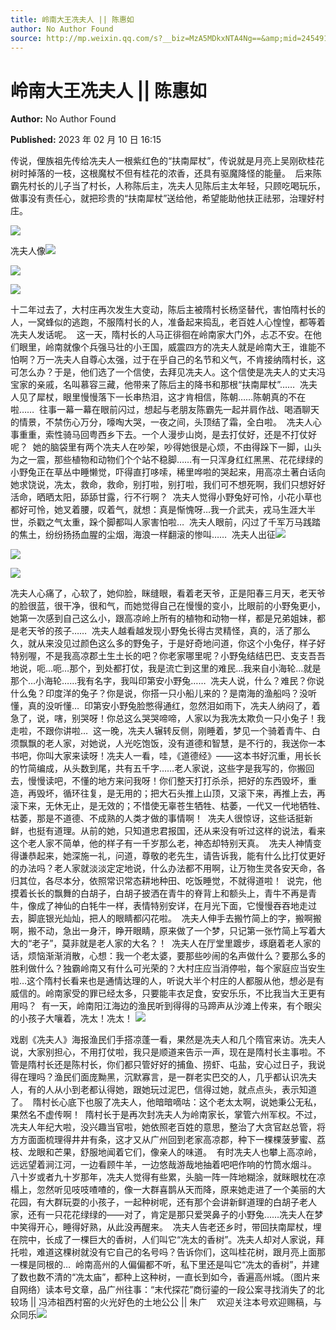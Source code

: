 ```yaml
---
title: 岭南大王冼夫人 || 陈惠如
author: No Author Found
source: http://mp.weixin.qq.com/s?__biz=MzA5MDkxNTA4Ng==&amp;mid=2454913142&amp;idx=1&amp;sn=bddddb0113022a17f731479490b01409&amp;chksm=87a3c817b0d4410146ea511a5a4cf58fab594b29fc6261f7aead73ab3b65a919b35863d3cb30&poc_token=HJ_Do2ejHyO-wNZGG8Q1S8FdPgy1YBBEob-nUEme
---
```


# 岭南大王冼夫人 || 陈惠如

**Author:** No Author Found

**Published:** 2023 年 02 月 10 日 16:15

传说，俚族祖先传给冼夫人一根紫红色的“扶南犀杖”，传说就是月亮上吴刚砍桂花树时掉落的一枝，这根魔杖不但有桂花的浓香，还具有驱魔降怪的能量。  后来陈霸先村长的儿子当了村长，人称陈后主，冼夫人见陈后主太年轻，只顾吃喝玩乐，做事没有责任心，就把珍贵的“扶南犀杖”送给他，希望能助他扶正祛邪，治理好村庄。

![](https://mmbiz.qpic.cn/mmbiz_png/bL2iaicTYdZn5Sianhsoyo68nYicJBpbyQhngDCyIVQLuq45g3FyfVyDc6F81eF6p7sq1O0l86mOGIoMv55yGOp83Q/640?wx_fmt=png)

冼夫人像![](https://mmbiz.qpic.cn/mmbiz_jpg/PJWG74pLsMbBnk3ol6mWLWR1Ak7ribdK6nZWCOqn1TK1sM1BuXy6j3dmmhUzenibhVAdk3vNkeXqnpwoic22EWATA/640)

![](https://mmbiz.qpic.cn/mmbiz_png/bL2iaicTYdZn5Sianhsoyo68nYicJBpbyQhnEAAZsmedtf1WWUfw6YHkpT3abjtqFzXnHxzibxGvkC7rC6LOFicUVclQ/640?wx_fmt=png)

![](https://mmbiz.qpic.cn/mmbiz_png/bL2iaicTYdZn5Sianhsoyo68nYicJBpbyQhnia3nSgxM37fvz4ibM9ic6Fo6coRIOzDX279na9G2ayVYib7oFeZwtvymaw/640?wx_fmt=png)

十二年过去了，大村庄再次发生大变动，陈后主被隋村长杨坚替代，害怕隋村长的人，一窝蜂似的逃跑，不服隋村长的人，准备起来捣乱，老百姓人心惶惶，都等着冼夫人发话呢。  这一天，隋村长的人马正徘徊在岭南家大门外，忐忑不安。在他们眼里，岭南就像个兵强马壮的小王国，威震四方的冼夫人就是岭南大王，谁能不怕啊？万一冼夫人自尊心太强，过于在乎自己的名节和义气，不肯接纳隋村长，这可怎么办？于是，他们选了一个信使，去拜见冼夫人。这个信使是冼夫人的丈夫冯宝家的亲戚，名叫慕容三藏，他带来了陈后主的降书和那根“扶南犀杖”……  冼夫人见了犀杖，眼里慢慢落下一长串热泪，这才肯相信，陈朝……陈朝真的不在啦……  往事一幕一幕在眼前闪过，想起与老朋友陈霸先一起并肩作战、喝酒聊天的情景，不禁伤心万分，嚎啕大哭，一夜之间，头顶结了霜，全白啦。  冼夫人心事重重，索性骑马回粤西乡下去。一个人漫步山岗，是去打仗好，还是不打仗好呢？  她的脑袋里有两个冼夫人在吵架，吵得她很是心烦，不由得跺下一脚，山头为之一震，那些植物和动物们个个站不稳脚……有一只浑身红红黑黑、花花绿绿的小野兔正在草丛中睡懒觉，吓得直打哆嗦，稀里哗啦的哭起来，用高凉土著白话向她求饶说，冼太，救命，救命，别打啦，别打啦，我们可不想死啊，我们只想好好活命，晒晒太阳，舔舔甘露，行不行啊？  冼夫人觉得小野兔好可怜，小花小草也都好可怜，她叉着腰，叹着气，就想：真是惭愧呀…我一介武夫，戎马生涯大半世，杀戳之气太重，跺个脚都叫人家害怕啦…  冼夫人眼前，闪过了千军万马践踏的焦土，纷纷扬扬血腥的尘烟，海浪一样翻滚的惨叫……  冼夫人出征![](https://mmbiz.qpic.cn/mmbiz_png/bL2iaicTYdZn5Sianhsoyo68nYicJBpbyQhnEAAZsmedtf1WWUfw6YHkpT3abjtqFzXnHxzibxGvkC7rC6LOFicUVclQ/640?wx_fmt=png)

![](https://mmbiz.qpic.cn/mmbiz_png/bL2iaicTYdZn7Sy9UEfZsjYH9U2O5PxxsEbHhcCEBTIBicYtNCWbUkkKCib04To8lJk40rWGDgO9iaXMYpXKyLicb7JQ/640?wx_fmt=png)

![](https://mmbiz.qpic.cn/mmbiz_jpg/PJWG74pLsMbBnk3ol6mWLWR1Ak7ribdK6PTQffJqgRLfV2wqMJSZvbGCn5wVDfhLKfQqO9aWEARdAjiaxlkB10icw/640)

冼夫人心痛了，心软了，她仰脸，眯缝眼，看着老天爷，正是阳春三月天，老天爷的脸很蓝，很干净，很和气，而她觉得自己在慢慢的变小，比眼前的小野兔更小，她第一次感到自己这么小，跟高凉岭上所有的植物和动物一样，都是兄弟姐妹，都是老天爷的孩子……  冼夫人越看越发现小野兔长得古灵精怪，真的，活了那么久，就从来没见过颜色这么多的野兔子，于是好奇地问道，你这个小兔仔，样子好特别喔，不是我高凉郡土生土长的吧？你老家哪里呢？小野兔结结巴巴、支支吾吾地说，呃…呃…那个，到处都打仗，我是流亡到这里的难民…我来自小海轮…就是那个…小海轮……我有名字，我叫印第安小野兔……  冼夫人说，什么？难民？你说什么兔？印度洋的兔子？你是说，你搭一只小船儿来的？是南海的渔船吗？没听懂，真的没听懂…  印第安小野兔脸憋得通红，忽然泪如雨下，冼夫人纳闷了，着急了，说，嗐，别哭呀！你总这么哭哭啼啼，人家以为我冼太欺负一只小兔子！我走啦，不跟你讲啦…  这一晚，冼夫人辗转反侧，刚睡着，梦见一个骑着青牛、白须飘飘的老人家，对她说，人光吃饱饭，没有道德和智慧，是不行的，我送你一本书吧，你叫大家来读呀！冼夫人一看，哇，《道德经》――这本书好沉重，用长长的竹简编成，从头数到尾，共有五千字……老人家说，这些字是我写的，你搬回去，慢慢读吧，不懂的地方来问我呀！你们整天打打杀杀，把好的东西毁坏，重造，再毁坏，循环往复，是无用的；把大石头推上山顶，又滚下来，再推上去，再滚下来，无休无止，是无效的；不惜使无辜苍生牺牲、枯萎，一代又一代地牺牲、枯萎，那是不道德、不成熟的人类才做的事情啊！  冼夫人很惊讶，这些话挺新鲜，也挺有道理。从前的她，只知道忠君报国，还从来没有听过这样的说法，看来这个老人家不简单，他的样子有一千岁那么老，神态却特别天真。  冼夫人神情变得谦恭起来，她深施一礼，问道，尊敬的老先生，请告诉我，能有什么比打仗更好的办法吗？老人家就淡淡定定地说，什么办法都不用啊，让万物生灵各安天命，各归其位，各尽本分，依照常识常态耕地种田、吃饭睡觉，不就得道啦！  说完，他摸着长长的飘舞的白胡子，白胡子披洒在青牛的脊背上和额头上，青牛不再是青牛，像成了神仙的白牦牛一样，表情特别安详，在月光下面，它慢慢吞吞地走过去，脚底银光灿灿，把人的眼睛都闪花啦。  冼夫人伸手去搬竹简上的字，搬啊搬啊，搬不动，急出一身汗，睁开眼睛，原来做了一个梦，只记第一张竹简上写着大大的“老子”，莫非就是老人家的大名？！  冼夫人在厅堂里踱步，琢磨着老人家的话，烦恼渐渐消散，心想：我一个老太婆，要那些吵闹的名声做什么？要那么多的胜利做什么？独霸岭南又有什么可光荣的？大村庄应当消停啦，每个家庭应当安生啦…这个隋村长看来也是通情达理的人，听说大半个村庄的人都服从他，想必是有威信的。岭南家受的罪已经太多，只要能丰衣足食，安安乐乐，不比我当大王更有用吗？  有一天，岭南阳江海边的渔民听到得得的马蹄声从沙滩上传来，有个眼尖的小孩子大嚷着，冼太！冼太！ ![](https://mmbiz.qpic.cn/mmbiz_png/bL2iaicTYdZn7Sy9UEfZsjYH9U2O5PxxsEbHhcCEBTIBicYtNCWbUkkKCib04To8lJk40rWGDgO9iaXMYpXKyLicb7JQ/640?wx_fmt=png)

戏剧《冼夫人》海报渔民们手搭凉蓬一看，果然是冼夫人和几个隋官来访。冼夫人说，大家别担心，不用打仗啦，我只是顺道来告示一声，现在是隋村长主事啦。不管是隋村长还是陈村长，你们都只管好好的捕鱼、捞虾、屯盐，安心过日子，我说得在理吗？渔民们面庞黝黑，沉默寡言，是一群老实巴交的人，几乎都认识冼夫人，有的人从小到老都认得她，跟她玩过泥巴，信得过她，就点点头，表示知道了。  隋村长心底下也服了冼夫人，他暗暗嘀咕：这个老太太啊，说她秉公无私，果然名不虚传啊！  隋村长于是再次封冼夫人为岭南家长，掌管六州军权。不过，冼夫人年纪大啦，没兴趣当官啦，她依照老百姓的意思，整治了大贪官赵总管，将方方面面梳理得井井有条，这才又从广州回到老家高凉郡，种下一棵棵菠萝蜜、荔枝、龙眼和芒果，舒服地闻着它们，像亲人的味道。  有时冼夫人也攀上高凉岭，远远望着涧江河，一边看顾牛羊，一边悠哉游哉地抽着吧吧作响的竹筒水烟斗。  八十岁或者九十岁那年，冼夫人觉得有些累，头脑一阵一阵地糊涂，就眯眼枕在凉榻上，忽然听见吱吱喳喳的，像一大群喜鹊从天而降，原来她走进了一个美丽的大花园，有大群玩耍的小孩子，一起种树呢，还有那个会讲新鲜道理的白胡子老人家，还有一只花花绿绿的――对了，肯定是那只爱哭鼻子的小野兔……冼夫人在梦中笑得开心，睡得好熟，从此没再醒来。  冼夫人告老还乡时，带回扶南犀杖，埋在院中，长成了一棵巨大的香树，人们叫它“冼太的香树”。冼夫人却对人家说，拜托啦，难道这棵树就没有它自己的名号吗？告诉你们，这叫桂花树，跟月亮上面那一棵是同根的…  岭南高州的人偏偏都不听，私下里还是叫它“冼太的香树”，并建了数也数不清的“冼太庙”，都种上这种树，一直长到如今，香遍高州城。（图片来自网络）读本号文章，品广州往事：“末代探花”商衍鎏的一段公案寻找消失了的北较场 || 冯沛祖西村窑的火光好色的土地公公 || 朱广    欢迎关注本号欢迎赐稿，与众同乐![](https://mmbiz.qpic.cn/mmbiz_jpg/PJWG74pLsMbBnk3ol6mWLWR1Ak7ribdK6SoanWcRxIhXpxL7969ic9zQiaRf76JibNCT91Yhh8U5Sic8g7jGvMGicrAA/640)
